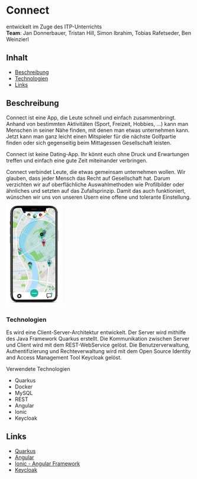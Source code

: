 <!-- PROJECT LOGO -->
# Connect
entwickelt im Zuge des ITP-Unterrichts <br>
**Team**: Jan Donnerbauer, Tristan Hill, Simon Ibrahim, Tobias Rafetseder, Ben Weinzierl


<!-- TABLE OF CONTENTS -->

## Inhalt

* [Beschreibung](#toc_2)
* [Technologien](#toc_3)
* [Links](#toc_4)



<!-- ABOUT THE PROJECT -->

## Beschreibung

Connect ist eine App, die Leute schnell und einfach zusammenbringt. Anhand von bestimmten Aktivitäten (Sport, Freizeit, Hobbies, …) kann man Menschen in seiner Nähe finden, mit denen man etwas unternehmen kann. 
Jetzt kann man ganz leicht einen Mitspieler für die nächste Golfpartie finden oder sich gegenseitig beim Mittagessen Gesellschaft leisten. 

Connect ist keine Dating-App. Ihr könnt euch ohne Druck und Erwartungen treffen und einfach eine gute Zeit miteinander verbringen. 

Connect verbindet Leute, die etwas gemeinsam unternehmen wollen. Wir glauben, dass jeder Mensch das Recht auf Gesellschaft hat. Darum verzichten wir auf oberflächliche Auswahlmethoden wie Profilbilder oder ähnliches und setzten auf das Zufallsprinzip. 
Damit das auch funktioniert, wünschen wir uns von unseren Usern eine offene und tolerante Einstellung.

<img src="design/readme_src/mockup.png" width="30%">

### Technologien
Es wird eine Client-Server-Architektur entwickelt. Der Server wird mithilfe des Java Framework Quarkus erstellt. Die Kommunikation zwischen Server und Client wird mit dem REST-WebService gelöst. Die Benutzerverwaltung, Authentifizierung und Rechteverwaltung wird mit dem Open Source Identity and Access Management Tool Keycloak gelöst. 

Verwendete Technologien

- Quarkus
- Docker
- MySQL
- REST
- Angular
- Ionic
- Keycloak

<!-- GETTING STARTED -->



<!-- USAGE EXAMPLES -->

<!-- ROADMAP -->

<!-- CONTRIBUTING -->

<!-- LICENSE -->

<!-- CONTACT -->

<!-- ACKNOWLEDGEMENTS -->
## Links
* [Quarkus](https://quarkus.io/)
* [Angular](https://angular.io/docs)
* [Ionic - Angular Framework](https://ionicframework.com/docs/angular/your-first-app)
* [Keycloak](https://www.keycloak.org/)
